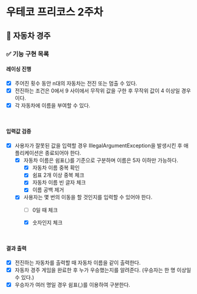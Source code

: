 # 우테코 프리코스 2주차

## 🚗 자동차 경주

### ✅ 기능 구현 목록

#### 레이싱 진행
- [x] 주어진 횟수 동안 n대의 자동차는 전진 또는 멈출 수 있다.
- [x] 전진하는 조건은 0에서 9 사이에서 무작위 값을 구한 후 무작위 값이 4 이상일 경우이다.
- [x] 각 자동차에 이름을 부여할 수 있다.

<br>

#### 입력값 검증
- [x] 사용자가 잘못된 값을 입력할 경우 IllegalArgumentException을 발생시킨 후 애플리케이션은 종료되어야 한다.
    - [x] 자동차 이름은 쉼표(,)를 기준으로 구분하며 이름은 5자 이하만 가능하다.
        - [x] 자동차 이름 중복 확인
        - [x] 쉼표 2개 이상 중복 체크
        - [x] 자동차 이름 빈 글자 체크
        - [x] 이름 공백 제거
    - [x] 사용자는 몇 번의 이동을 할 것인지를 입력할 수 있어야 한다.
        - [ ] 0일 때 체크
        - [x] 숫자인지 체크


<br>

#### 결과 출력
- [x] 전진하는 자동차를 출력할 때 자동차 이름을 같이 출력한다.
- [x] 자동차 경주 게임을 완료한 후 누가 우승했는지를 알려준다. (우승자는 한 명 이상일 수 있다.)
- [x] 우승자가 여러 명일 경우 쉼표(,)를 이용하여 구분한다.
